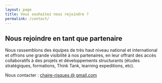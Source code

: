 ```yaml
---
layout: page
title: Vous souhaitez nous rejoindre ?
permalink: /contact/
---
```


## Nous rejoindre en tant que partenaire

Nous rassemblons des équipes de très haut niveau national et international et offrons une grande visibilité à nos partenaires, en leur offrant des accès collaboratifs à des projets et développements structurants (études stratégiques, formations, Think Tank, learning expeditions, etc).

Nous contacter : [chaire-risques @ gmail.com](mailto:chaire-risques@gmail.com)
